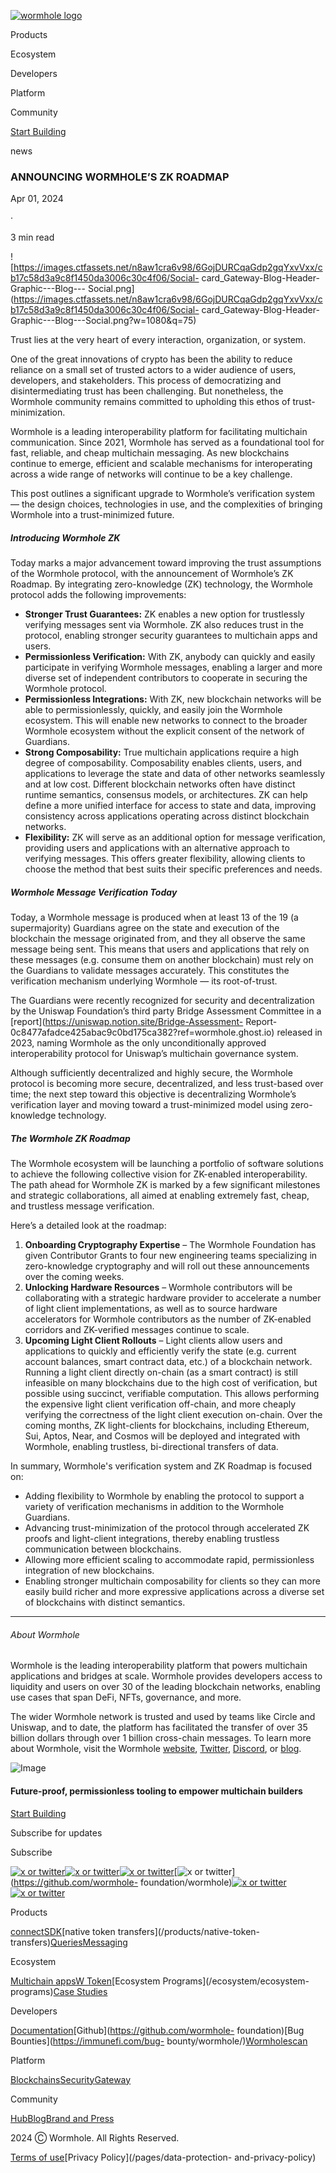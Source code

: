 [![wormhole
logo](https://images.ctfassets.net/n8aw1cra6v98/2057wAXk6apiGi4vfTeC2u/9e200f5dfebaf6bb113c879243cf4508/wormwhole.svg?w=384&q=100)](/)

Products

Ecosystem

Developers

Platform

Community

[Start Building](https://docs.wormhole.com/)

news

### ANNOUNCING WORMHOLE’S ZK ROADMAP

Apr 01, 2024

·

3 min read

![https://images.ctfassets.net/n8aw1cra6v98/6GojDURCqaGdp2gqYxvVxx/cb17c58d3a9c8f1450da3006c30c4f06/Social-
card_Gateway-Blog-Header-Graphic---Blog---
Social.png](https://images.ctfassets.net/n8aw1cra6v98/6GojDURCqaGdp2gqYxvVxx/cb17c58d3a9c8f1450da3006c30c4f06/Social-
card_Gateway-Blog-Header-Graphic---Blog---Social.png?w=1080&q=75)

Trust lies at the very heart of every interaction, organization, or system.

One of the great innovations of crypto has been the ability to reduce reliance
on a small set of trusted actors to a wider audience of users, developers, and
stakeholders. This process of democratizing and disintermediating trust has
been challenging. But nonetheless, the Wormhole community remains committed to
upholding this ethos of trust-minimization.

Wormhole is a leading interoperability platform for facilitating multichain
communication. Since 2021, Wormhole has served as a foundational tool for
fast, reliable, and cheap multichain messaging. As new blockchains continue to
emerge, efficient and scalable mechanisms for interoperating across a wide
range of networks will continue to be a key challenge.

This post outlines a significant upgrade to Wormhole’s verification system —
the design choices, technologies in use, and the complexities of bringing
Wormhole into a trust-minimized future.

##### Introducing Wormhole ZK

Today marks a major advancement toward improving the trust assumptions of the
Wormhole protocol, with the announcement of Wormhole’s ZK Roadmap. By
integrating zero-knowledge (ZK) technology, the Wormhole protocol adds the
following improvements:

  * **Stronger Trust Guarantees:** ZK enables a new option for trustlessly verifying messages sent via Wormhole. ZK also reduces trust in the protocol, enabling stronger security guarantees to multichain apps and users.
  * **Permissionless Verification:** With ZK, anybody can quickly and easily participate in verifying Wormhole messages, enabling a larger and more diverse set of independent contributors to cooperate in securing the Wormhole protocol.
  * **Permissionless Integrations:** With ZK, new blockchain networks will be able to permissionlessly, quickly, and easily join the Wormhole ecosystem. This will enable new networks to connect to the broader Wormhole ecosystem without the explicit consent of the network of Guardians.
  * **Strong Composability:** True multichain applications require a high degree of composability. Composability enables clients, users, and applications to leverage the state and data of other networks seamlessly and at low cost. Different blockchain networks often have distinct runtime semantics, consensus models, or architectures. ZK can help define a more unified interface for access to state and data, improving consistency across applications operating across distinct blockchain networks.
  * **Flexibility:** ZK will serve as an additional option for message verification, providing users and applications with an alternative approach to verifying messages. This offers greater flexibility, allowing clients to choose the method that best suits their specific preferences and needs.

##### Wormhole Message Verification Today

Today, a Wormhole message is produced when at least 13 of the 19 (a
supermajority) Guardians agree on the state and execution of the blockchain
the message originated from, and they all observe the same message being sent.
This means that users and applications that rely on these messages (e.g.
consume them on another blockchain) must rely on the Guardians to validate
messages accurately. This constitutes the verification mechanism underlying
Wormhole — its root-of-trust.

The Guardians were recently recognized for security and decentralization by
the Uniswap Foundation’s third party Bridge Assessment Committee in a
[report](https://uniswap.notion.site/Bridge-Assessment-
Report-0c8477afadce425abac9c0bd175ca382?ref=wormhole.ghost.io) released in
2023, naming Wormhole as the only unconditionally approved interoperability
protocol for Uniswap’s multichain governance system.

Although sufficiently decentralized and highly secure, the Wormhole protocol
is becoming more secure, decentralized, and less trust-based over time; the
next step toward this objective is decentralizing Wormhole’s verification
layer and moving toward a trust-minimized model using zero-knowledge
technology.

##### The Wormhole ZK Roadmap

The Wormhole ecosystem will be launching a portfolio of software solutions to
achieve the following collective vision for ZK-enabled interoperability. The
path ahead for Wormhole ZK is marked by a few significant milestones and
strategic collaborations, all aimed at enabling extremely fast, cheap, and
trustless message verification.

Here’s a detailed look at the roadmap:

  1. **Onboarding Cryptography Expertise** – The Wormhole Foundation has given Contributor Grants to four new engineering teams specializing in zero-knowledge cryptography and will roll out these announcements over the coming weeks.
  2. **Unlocking Hardware Resources** – Wormhole contributors will be collaborating with a strategic hardware provider to accelerate a number of light client implementations, as well as to source hardware accelerators for Wormhole contributors as the number of ZK-enabled corridors and ZK-verified messages continue to scale.
  3. **Upcoming Light Client Rollouts** – Light clients allow users and applications to quickly and efficiently verify the state (e.g. current account balances, smart contract data, etc.) of a blockchain network. Running a light client directly on-chain (as a smart contract) is still infeasible on many blockchains due to the high cost of verification, but possible using succinct, verifiable computation. This allows performing the expensive light client verification off-chain, and more cheaply verifying the correctness of the light client execution on-chain. Over the coming months, ZK light-clients for blockchains, including Ethereum, Sui, Aptos, Near, and Cosmos will be deployed and integrated with Wormhole, enabling trustless, bi-directional transfers of data.

In summary, Wormhole's verification system and ZK Roadmap is focused on:

  * Adding flexibility to Wormhole by enabling the protocol to support a variety of verification mechanisms in addition to the Wormhole Guardians.
  * Advancing trust-minimization of the protocol through accelerated ZK proofs and light-client integrations, thereby enabling trustless communication between blockchains.
  * Allowing more efficient scaling to accommodate rapid, permissionless integration of new blockchains.
  * Enabling stronger multichain composability for clients so they can more easily build richer and more expressive applications across a diverse set of blockchains with distinct semantics.

* * *

###### About Wormhole

Wormhole is the leading interoperability platform that powers multichain
applications and bridges at scale. Wormhole provides developers access to
liquidity and users on over 30 of the leading blockchain networks, enabling
use cases that span DeFi, NFTs, governance, and more.

The wider Wormhole network is trusted and used by teams like Circle and
Uniswap, and to date, the platform has facilitated the transfer of over 35
billion dollars through over 1 billion cross-chain messages. To learn more
about Wormhole, visit the Wormhole
[website](https://wormhole.com/?ref=wormhole.ghost.io),
[Twitter](https://twitter.com/wormhole?ref=wormhole.ghost.io),
[Discord](https://discord.com/invite/wormholecrypto?ref=wormhole.ghost.io), or
[blog](https://wormhole.com/blog?ref=wormhole.ghost.io).

![Image](https://images.ctfassets.net/n8aw1cra6v98/2fP8M06oPDd6atrcKaUHOQ/0fcc04374046f970de7dfb7fe86574e5/worm.svg)

#### Future-proof, permissionless tooling to empower multichain builders

[Start Building](https://docs.wormhole.com/)

Subscribe for updates

Subscribe

[![x or twitter](/assets/x.svg)](https://twitter.com/wormhole)[![x or
twitter](/assets/discord.svg)](https://discord.gg/wormholecrypto)[![x or
twitter](/assets/telegram.svg)](https://t.me/wormholecrypto)[![x or
twitter](/assets/github.svg)](https://github.com/wormhole-
foundation/wormhole)[![x or
twitter](/assets/some.svg)](https://docs.wormhole.com/)[![x or
twitter](/assets/youtube.svg)](https://www.youtube.com/@wormholecrypto)

Products

[connect](/products/connect)[SDK](/products/sdk)[native token
transfers](/products/native-token-
transfers)[Queries](/products/queries)[Messaging](/products/messaging)

Ecosystem

[Multichain apps](/ecosystem/multichain-apps)[W
Token](/ecosystem/w-token)[Ecosystem Programs](/ecosystem/ecosystem-
programs)[Case Studies](/case-studies)

Developers

[Documentation](https://docs.wormhole.com/wormhole)[Github](https://github.com/wormhole-
foundation)[Bug Bounties](https://immunefi.com/bug-
bounty/wormhole/)[Wormholescan](https://wormholescan.io/)

Platform

[Blockchains](/platform/blockchains)[Security](/platform/security)[Gateway](/platform/gateway)

Community

[Hub](/community/hub)[Blog](/blog)[Brand and Press](/brand-and-press)

2024 Ⓒ Wormhole. All Rights Reserved.

[Terms of use](/pages/terms-of-use)[Privacy Policy](/pages/data-protection-
and-privacy-policy)

